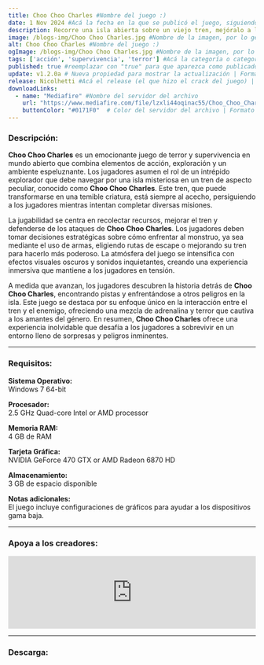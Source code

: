 ```yaml
---
title: Choo Choo Charles #Nombre del juego :)
date: 1 Nov 2024 #Acá la fecha en la que se publicó el juego, siguiendo este formato: Dia "30", Mes "Oct", Año "2024" = como debe quedar: 30 Oct 2024
description: Recorre una isla abierta sobre un viejo tren, mejóralo a lo largo del juego y úsalo para enfrentarte a un malvado tren araña llamado Charles. #Acá una mini descripción del juego
image: /blogs-img/Choo Choo Charles.jpg #Nombre de la imagen, por lo general es exactamente el mismo nombre que el juego excluyendo lo ":" (Dos puntos)
alt: Choo Choo Charles #Nombre del juego :)
ogImage: /blogs-img/Choo Choo Charles.jpg #Nombre de la imagen, por lo general es exactamente el mismo nombre que el juego excluyendo lo ":" (Dos puntos)
tags: ['acción', 'supervivencia', 'terror'] #Acá la categoría o categorías del juego, si es más de una se coloca en este formato: ['categoría1', 'categoría2']
published: true #reemplazar con "true" para que aparezca como publicado
update: v1.2.0a # Nueva propiedad para mostrar la actualización | Formato: v1.0.0
release: Nicolhetti #Acá el release (el que hizo el crack del juego) | Formato: Nicolhetti
downloadLinks:
  - name: "Mediafire" #Nombre del servidor del archivo
    url: "https://www.mediafire.com/file/lzxli44oqinac55/Choo_Choo_Charles.zip/file" #Link de descarga
    buttonColor: "#0171F0"  # Color del servidor del archivo | Formato hexadecimal | MediaFire: #0171F0 | Buzzheavier: #FF6600 |
---
```


<!--En VSCode seleccionando una palabra, por ejemplo: "Choo Choo Charles" y apretando Ctrl+F2 se seleccionan todas las palabras iguales-->

### Descripción:
**Choo Choo Charles** es un emocionante juego de terror y supervivencia en mundo abierto que combina elementos de acción, exploración y un ambiente espeluznante. Los jugadores asumen el rol de un intrépido explorador que debe navegar por una isla misteriosa en un tren de aspecto peculiar, conocido como **Choo Choo Charles**. Este tren, que puede transformarse en una temible criatura, está siempre al acecho, persiguiendo a los jugadores mientras intentan completar diversas misiones.

La jugabilidad se centra en recolectar recursos, mejorar el tren y defenderse de los ataques de **Choo Choo Charles**. Los jugadores deben tomar decisiones estratégicas sobre cómo enfrentar al monstruo, ya sea mediante el uso de armas, eligiendo rutas de escape o mejorando su tren para hacerlo más poderoso. La atmósfera del juego se intensifica con efectos visuales oscuros y sonidos inquietantes, creando una experiencia inmersiva que mantiene a los jugadores en tensión.

A medida que avanzan, los jugadores descubren la historia detrás de **Choo Choo Charles**, encontrando pistas y enfrentándose a otros peligros en la isla. Este juego se destaca por su enfoque único en la interacción entre el tren y el enemigo, ofreciendo una mezcla de adrenalina y terror que cautiva a los amantes del género. En resumen, **Choo Choo Charles** ofrece una experiencia inolvidable que desafía a los jugadores a sobrevivir en un entorno lleno de sorpresas y peligros inminentes.

<!--Prompt para Chat-GPT: Hazme una descripción para el juego "Choo Choo Charles" y cada que menciones "Choo Choo Charles" ponlo en negrita -->

---

### Requisitos:
**Sistema Operativo:**  
Windows 7 64-bit

**Procesador:**  
2.5 GHz Quad-core Intel or AMD processor

**Memoria RAM:**  
4 GB de RAM

**Tarjeta Gráfica:**  
NVIDIA GeForce 470 GTX or AMD Radeon 6870 HD

**Almacenamiento:**  
3 GB de espacio disponible

**Notas adicionales:**  
El juego incluye configuraciones de gráficos para ayudar a los dispositivos gama baja.

<!--Si falta o sobra un requisito se quita o se agrega manteniendo el mismo formato-->

---

### Apoya a los creadores:
<iframe src="https://store.steampowered.com/widget/1766740/" frameborder="0" style="background-color: transparent; width: 100% !important; aspect-ratio: 646 / 190;"></iframe>

<!--Reemplazar los numeros (AppID) del juego (en este caso 2668510) por el numero (AppID) correspondiente con el juego a publicar-->
<!--El AppID se encuentra en la URL del Juego en Steam-->

---

### Descarga:
